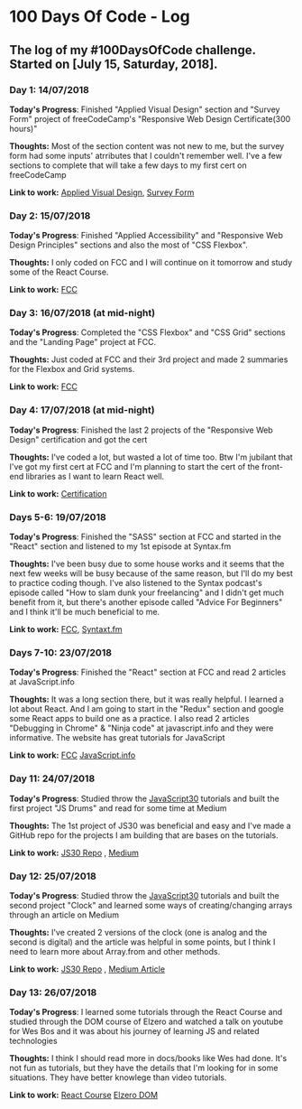 # 100 Days Of Code - Log

## The log of my #100DaysOfCode challenge. Started on [July 15, Saturday, 2018].


### Day 1: 14/07/2018

**Today's Progress**: Finished "Applied Visual Design" section and "Survey Form" project of freeCodeCamp's "Responsive Web Design Certificate(300 hours)"

**Thoughts:** Most of the section content was not new to me, but the survey form had some inputs' atrributes that I couldn't remember well. I've a few sections to complete that will take a few days to my first cert on freeCodeCamp

**Link to work:** [Applied Visual Design](https://learn.freecodecamp.org/responsive-web-design/applied-visual-design), [Survey Form](https://codepen.io/Lartwel/pen/yqeLoB)



### Day 2: 15/07/2018

**Today's Progress**:  Finished "Applied Accessibility" and "Responsive Web Design Principles" sections and also the most of "CSS Flexbox".

**Thoughts:** I only coded on FCC and I will continue on it tomorrow and study some of the React Course.

**Link to work:** [FCC](https://learn.freecodecamp.org/)



### Day 3: 16/07/2018 (at mid-night) 

**Today's Progress**:  Completed the "CSS Flexbox" and "CSS Grid" sections and the "Landing Page" project at FCC.

**Thoughts:** Just coded at FCC and their 3rd project and made 2 summaries for the Flexbox and Grid systems.

**Link to work:** [FCC](https://learn.freecodecamp.org/)



### Day 4: 17/07/2018 (at mid-night) 

**Today's Progress**:  Finished the last 2 projects of the "Responsive Web Design" certification and got the cert

**Thoughts:** I've coded a lot, but wasted a lot of time too. Btw I'm jubilant that I've got my first cert at FCC and I'm planning to start the cert of the front-end libraries as I want to learn React well.

**Link to work:** [Certification](https://www.freecodecamp.org/certification/lartwel/responsive-web-design)



### Days 5-6: 19/07/2018

**Today's Progress**:  Finished the "SASS" section at FCC and started in the "React" section and listened to my 1st episode at Syntax.fm

**Thoughts:** I've been busy due to some house works and it seems that the next few weeks will be busy because of the same reason, but I'll do my best to practice coding though. I've also listened to the Syntax podcast's episode called "How to slam dunk your freelancing" and I didn't get much benefit from it, but there's another episode called "Advice For Beginners" and I think it'll be much beneficial  to me.

**Link to work:** [FCC](https://www.freecodecamp.org/), [Syntaxt.fm](https://syntax.fm)



### Days 7-10: 23/07/2018

**Today's Progress**:  Finished the "React" section at FCC and read 2 articles at JavaScript.info

**Thoughts:** It was a long section there, but it was really helpful. I learned a lot about React. And I am going to start in the "Redux" section and google some React apps to build one as a practice. I also read 2 articles "Debugging in Chrome" & "Ninja code" at javascript.info and they were informative. The website has great tutorials for JavaScript

**Link to work:** [FCC](https://www.freecodecamp.org/)   [JavaScript.info](http://javascript.info/)



### Day 11: 24/07/2018 

**Today's Progress**:  Studied throw the [JavaScript30](https://javascript30.com) tutorials and built the first project "JS Drums" and read for some time at Medium

**Thoughts:** The 1st project of JS30 was beneficial and easy and I've made a GitHub repo for the projects I am building that are bases on the tutorials.

**Link to work:** [JS30 Repo](https://github.com/Lartwel/JavaScript30) , [Medium](https://medium.com/)



### Day 12: 25/07/2018 

**Today's Progress**:  Studied throw the [JavaScript30](https://javascript30.com) tutorials and built the second project "Clock" and learned some ways of creating/changing arrays through an article on Medium

**Thoughts:** I've created 2 versions of the clock (one is analog and the second is digital) and the article was helpful in some points, but I think I need to learn more about Array.from and other methods. 

**Link to work:** [JS30 Repo](https://github.com/Lartwel/JavaScript30) , [Medium Article](https://medium.freecodecamp.org/https-medium-com-gladchinda-hacks-for-creating-javascript-arrays-a1b80cb372b)



### Day 13: 26/07/2018 

**Today's Progress**:  I learned some tutorials through the React Course and studied through the DOM course of Elzero and watched a talk on youtube for Wes Bos and it was about his journey of learning JS and related technologies

**Thoughts:** I think I should read more in docs/books like Wes had done. It's not fun as tutorials, but they have the details that I'm looking for in some situations. They have better knowlege than video tutorials.

**Link to work:** [React Course](https://www.udemy.com/react-2nd-edition) [Elzero DOM](https://www.youtube.com/playlist?list=PLDoPjvoNmBAxx97QDMOCpzxbu1ZHJ4i7i&playnext=1&index=1)


